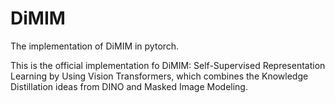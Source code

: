 # DiMIM
The implementation of DiMIM in pytorch.

This is the official implementation fo DiMIM: Self-Supervised Representation Learning by Using Vision Transformers, which combines the Knowledge Distillation ideas from DINO and Masked Image Modeling. 
